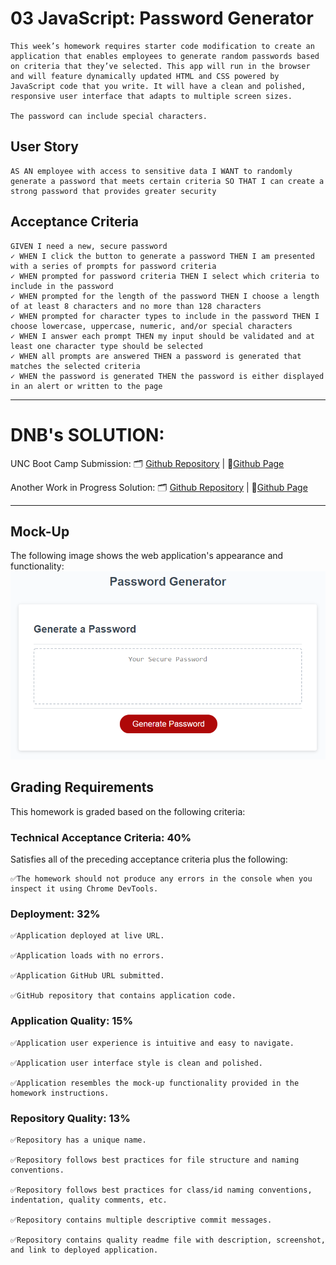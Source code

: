 # 03 JavaScript: Password Generator

```
This week’s homework requires starter code modification to create an application that enables employees to generate random passwords based on criteria that they’ve selected. This app will run in the browser and will feature dynamically updated HTML and CSS powered by JavaScript code that you write. It will have a clean and polished, responsive user interface that adapts to multiple screen sizes.

The password can include special characters. 
```

## User Story

```
AS AN employee with access to sensitive data I WANT to randomly generate a password that meets certain criteria SO THAT I can create a strong password that provides greater security
```

## Acceptance Criteria

```
GIVEN I need a new, secure password
✓ WHEN I click the button to generate a password THEN I am presented with a series of prompts for password criteria
✓ WHEN prompted for password criteria THEN I select which criteria to include in the password
✓ WHEN prompted for the length of the password THEN I choose a length of at least 8 characters and no more than 128 characters
✓ WHEN prompted for character types to include in the password THEN I choose lowercase, uppercase, numeric, and/or special characters
✓ WHEN I answer each prompt THEN my input should be validated and at least one character type should be selected
✓ WHEN all prompts are answered THEN a password is generated that matches the selected criteria
✓ WHEN the password is generated THEN the password is either displayed in an alert or written to the page
```

--------------------------------
# DNB's SOLUTION: 
UNC Boot Camp Submission: 🗂️ [Github Repository](https://github.com/DionneNoellaBarretto/03--PasswordGenerator_JavaScript) | 📄[Github Page](https://dionnenoellabarretto.github.io/03--PasswordGenerator_JavaScript/)

Another Work in Progress Solution: 🗂️ [Github Repository]() | 📄[Github Page]()

--------------------------------

## Mock-Up

The following image shows the web application's appearance and functionality:
![The Password Generator application displays a red button to "Generate Password".](./03-javascript-homework-demo.png)


## Grading Requirements

This homework is graded based on the following criteria: 

### Technical Acceptance Criteria: 40%
Satisfies all of the preceding acceptance criteria plus the following:
```
✅The homework should not produce any errors in the console when you inspect it using Chrome DevTools.
```

### Deployment: 32%
```
✅Application deployed at live URL.

✅Application loads with no errors.

✅Application GitHub URL submitted.

✅GitHub repository that contains application code.
```
### Application Quality: 15%
```
✅Application user experience is intuitive and easy to navigate.

✅Application user interface style is clean and polished.

✅Application resembles the mock-up functionality provided in the homework instructions.
```
### Repository Quality: 13%
```
✅Repository has a unique name.

✅Repository follows best practices for file structure and naming conventions.

✅Repository follows best practices for class/id naming conventions, indentation, quality comments, etc.

✅Repository contains multiple descriptive commit messages.

✅Repository contains quality readme file with description, screenshot, and link to deployed application.
```